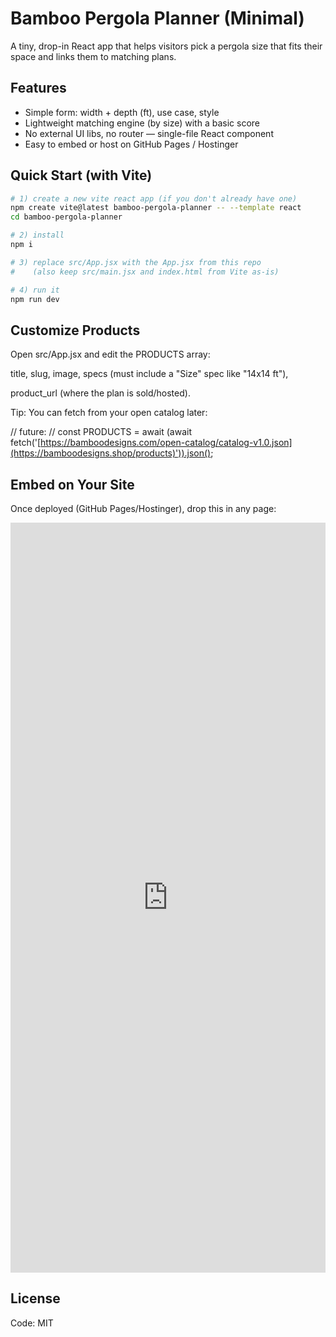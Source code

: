 # Bamboo Pergola Planner (Minimal)

A tiny, drop-in React app that helps visitors pick a pergola size that fits their space and links them to matching plans.

## Features
- Simple form: width + depth (ft), use case, style
- Lightweight matching engine (by size) with a basic score
- No external UI libs, no router — single-file React component
- Easy to embed or host on GitHub Pages / Hostinger

## Quick Start (with Vite)

```bash
# 1) create a new vite react app (if you don't already have one)
npm create vite@latest bamboo-pergola-planner -- --template react
cd bamboo-pergola-planner

# 2) install
npm i

# 3) replace src/App.jsx with the App.jsx from this repo
#    (also keep src/main.jsx and index.html from Vite as-is)

# 4) run it
npm run dev
```
## Customize Products
Open src/App.jsx and edit the PRODUCTS array:

title, slug, image, specs (must include a "Size" spec like "14x14 ft"),

product_url (where the plan is sold/hosted).

Tip: You can fetch from your open catalog later:

// future:
// const PRODUCTS = await (await fetch('[https://bamboodesigns.com/open-catalog/catalog-v1.0.json](https://bamboodesigns.shop/products)')).json();

## Embed on Your Site
Once deployed (GitHub Pages/Hostinger), drop this in any page:

<iframe src="https://your-domain.com/bamboo-pergola-planner/" width="100%" height="1200" style="border:0"></iframe>

## License
Code: MIT
